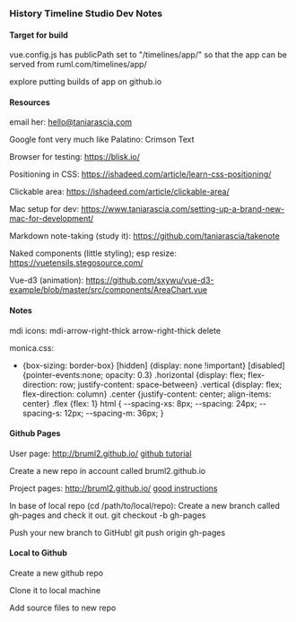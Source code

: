 ### History Timeline Studio Dev Notes

#### Target for build

vue.config.js has publicPath set to "/timelines/app/" so that the app can be served from ruml.com/timelines/app/

explore putting builds of app on github.io

#### Resources

email her: hello@taniarascia.com

Google font very much like Palatino: Crimson Text

Browser for testing: https://blisk.io/

Positioning in CSS: https://ishadeed.com/article/learn-css-positioning/

Clickable area: https://ishadeed.com/article/clickable-area/

Mac setup for dev: https://www.taniarascia.com/setting-up-a-brand-new-mac-for-development/

Markdown note-taking (study it): https://github.com/taniarascia/takenote

Naked components (little styling); esp resize: https://vuetensils.stegosource.com/

Vue-d3 (animation): https://github.com/sxywu/vue-d3-example/blob/master/src/components/AreaChart.vue

#### Notes

mdi icons: <v-icon>mdi-arrow-right-thick</v-icon>
arrow-right-thick
delete

monica.css:

* {box-sizing: border-box}
[hidden] {display: none !important}
[disabled] {pointer-events:none; opacity: 0.3}
.horizontal {display: flex; flex-direction: row; justify-content: space-between}
.vertical {display: flex; flex-direction: column}
.center {justify-content: center; align-items: center}
.flex {flex: 1}
html {
  --spacing-xs: 8px;
  --spacing: 24px;
  --spacing-s: 12px;
  --spacing-m: 36px;
}
#### Github Pages

User page: http://bruml2.github.io/ [github tutorial](https://guides.github.com/features/pages/)

Create a new repo in account called bruml2.github.io


Project pages: http://bruml2.github.io/<repo> [good instructions](https://www.thinkful.com/learn/a-guide-to-using-github-pages/)

In base of local repo (cd /path/to/local/repo): Create a new branch called gh-pages and check it out.
  git checkout -b gh-pages

Push your new branch to GitHub!
  git push origin gh-pages

#### Local to Github

Create a new github repo

Clone it to local machine

Add source files to new repo

